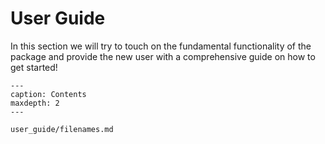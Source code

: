 # User Guide

In this section we will try to touch on the fundamental functionality of the package and provide the new user with a 
comprehensive guide on how to get started!

```{toctree} 
---
caption: Contents
maxdepth: 2
---

user_guide/filenames.md
```
